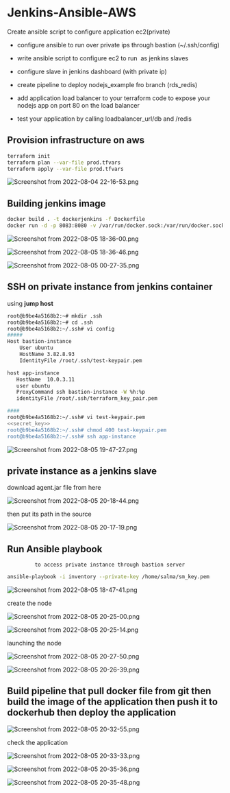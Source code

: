 # Jenkins-Ansible-AWS

Create ansible script to configure application ec2(private)

- configure ansible to run over private ips through bastion (~/.ssh/config)

- write ansible script to configure ec2 to run  as jenkins slaves

- configure slave in jenkins dashboard (with private ip)

- create pipeline to deploy nodejs_example fro branch (rds_redis)

- add application load balancer to your terraform code to expose your nodejs app on port 80 on the load balancer

- test your application by calling loadbalancer_url/db and /redis

## Provision infrastructure on aws

```bash
terraform init
terraform plan --var-file prod.tfvars
terraform apply --var-file prod.tfvars
```

![Screenshot from 2022-08-04 22-16-53.png](images/Screenshot_from_2022-08-04_22-16-53.png)

## Building jenkins image

```bash
docker build . -t dockerjenkins -f Dockerfile
docker run -d -p 8083:8080 -v /var/run/docker.sock:/var/run/docker.sock dockerjenkins
```

![Screenshot from 2022-08-05 18-36-00.png](images/Screenshot_from_2022-08-05_18-36-00.png)

![Screenshot from 2022-08-05 18-36-46.png](images/Screenshot_from_2022-08-05_18-36-46.png)

![Screenshot from 2022-08-05 00-27-35.png](images/Screenshot_from_2022-08-05_00-27-35.png)

## SSH ****on private instance from jenkins container****

using ****jump host****

```bash
root@b9be4a5168b2:~# mkdir .ssh
root@b9be4a5168b2:~# cd .ssh
root@b9be4a5168b2:~/.ssh# vi config
#####
Host bastion-instance
    User ubuntu
    HostName 3.82.8.93  
    IdentityFile /root/.ssh/test-keypair.pem

host app-instance
   HostName  10.0.3.11 
   user ubuntu
   ProxyCommand ssh bastion-instance -W %h:%p
   identityFile /root/.ssh/terraform_key_pair.pem  

####
root@b9be4a5168b2:~/.ssh# vi test-keypair.pem
<<secret_key>>
root@b9be4a5168b2:~/.ssh# chmod 400 test-keypair.pem
root@b9be4a5168b2:~/.ssh# ssh app-instance
```

![Screenshot from 2022-08-05 19-47-27.png](images/Screenshot_from_2022-08-05_19-47-27.png)

## ****private instance as a jenkins slave****

download agent.jar file from here

![Screenshot from 2022-08-05 20-18-44.png](images/Screenshot_from_2022-08-05_20-18-44.png)

then put its path in the source 

![Screenshot from 2022-08-05 20-17-19.png](images/Screenshot_from_2022-08-05_20-17-19.png)

## Run Ansible playbook

             to access private instance through bastion server

```bash
ansible-playbook -i inventory --private-key /home/salma/sm_key.pem
```

![Screenshot from 2022-08-05 18-47-41.png](images/Screenshot_from_2022-08-05_18-47-41.png)

create the node

![Screenshot from 2022-08-05 20-25-00.png](images/Screenshot_from_2022-08-05_20-25-00.png)

![Screenshot from 2022-08-05 20-25-14.png](images/Screenshot_from_2022-08-05_20-25-14.png)

launching the node

![Screenshot from 2022-08-05 20-27-50.png](images/Screenshot_from_2022-08-05_20-27-50.png)

![Screenshot from 2022-08-05 20-26-39.png](images/Screenshot_from_2022-08-05_20-26-39.png)

## ****Build pipeline that pull docker file from git then build the image of the application then push it to dockerhub then deploy the application****

![Screenshot from 2022-08-05 20-32-55.png](images/Screenshot_from_2022-08-05_20-32-55.png)

check the application

![Screenshot from 2022-08-05 20-33-33.png](images/Screenshot_from_2022-08-05_20-33-33.png)

![Screenshot from 2022-08-05 20-35-36.png](images/Screenshot_from_2022-08-05_20-35-36.png)

![Screenshot from 2022-08-05 20-35-48.png](images/Screenshot_from_2022-08-05_20-35-48.png)

